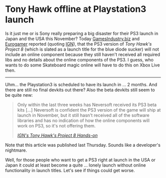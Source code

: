 # Tony Hawk offline at Playstation3 launch

Is it just me or is Sony really preparing a big disaster for their PS3 launch in Japan and the USA this November? Today [GamesIndustry.biz](http://www.gamesindustry.biz/content_page.php?aid=19756) and [Eurogamer](http://www.eurogamer.net/article.php?article_id=67694) reported (quoting [IGN](http://uk.ps3.ign.com/articles/732/732680p1.html)), that the PS3 version of _Tony Hawk's Project 8_ (which is slated as a launch title for the blue diode sucker) will not include an online component because they still haven't received all required libs and no details about the online components of the PS3. I guess, who wants to do some Skateboard magic online will have to do this on Xbox Live then.



-------------------------------



Uhm... the Playstation3 is scheduled to have its launch in ... 2 months. And there are still no final devkits out there? Also the beta devkits still seem to be quite new:

<blockquote>
	<p>Only within the last three weeks has Neversoft received its PS3 beta kits [...] Neversoft is confident the PS3 version of the game will ship at launch in November, but it still hasn't received all of the software libraries and has no indication of how the online components will work on PS3, so it's not offering them.</p>
	<cite><a href="http://uk.ps3.ign.com/articles/732/732680p2.html">IGN's Tony Hawk's Project 8 Hands-on</a></blockquote>
</blockquote>

Note that this article was published last Thursday. Sounds like a developer's nightmare.

Well, for those people who want to get a PS3 right at launch in the USA or Japan it could at least become a quite ... lonely launch without online functionality in launch titles. Let's see if things could get worse.
